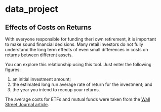 data_project
============

## Effects of Costs on Returns

With everyone responsible for funding theri own retirement, it is important to make sound financial decisions. Many retail investors do not fully understand the long term effects of even small differences in costs on returns between different assets.  

You can explore this relationship using this tool. Just enter the following figures:  
1. an initial investment amount;  
2. the estimated long run average rate of return for the investment; and  
3. the year you intend to recoup your returns.  

The average costs for ETFs and mutual funds were taken from the [Wall Street Journal article](http://guides.wsj.com/personal-finance/investing/how-to-choose-an-exchange-traded-fund-etf/).